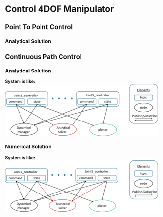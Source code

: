 # **Control 4DOF Manipulator**
## **Point To Point Control**
### **Analytical Solution**
## **Continuous Path Control**
### **Analytical Solution**
**System is like:**<br>
![system](/src/figure/ana.png)
### **Numerical Solution**
**System is like:**<br>
![system](/src/figure/num.png)